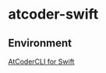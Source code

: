 # atcoder-swift

## Environment
[AtCoderCLI for Swift](https://github.com/ShotaKashihara/atcoder-cli-swift)
